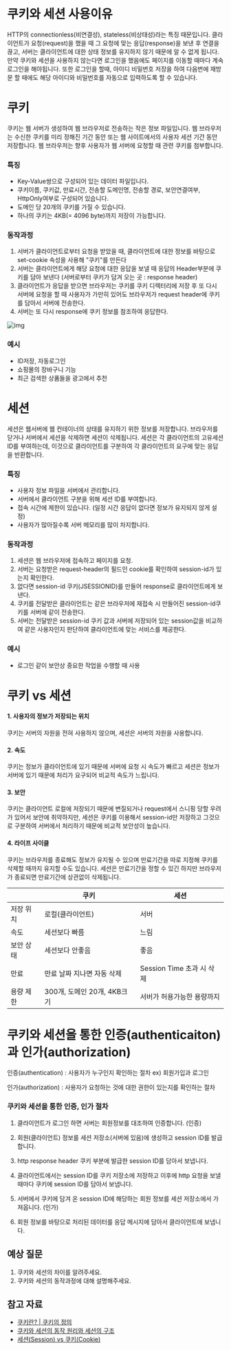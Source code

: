 # 쿠키와 세션 사용이유

HTTP의 connectionless(비연결성), stateless(비상태성)라는 특징 때문입니다.
클라이언트가 요청(request)을 했을 때 그 요청에 맞는 응답(response)을 보낸 후 연결을 끊고, 서버는 클라이언트에 대한 상태 정보를 유지하지 않기 때문에 알 수 없게 됩니다.
만약 쿠키와 세션을 사용하지 않는다면 로그인을 했음에도 페이지를 이동할 때마다 계속 로그인을 해야됩니다. 또한 로그인을 할때, 아이디 비밀번호 저장을 하여 다음번에 재방문 할 때에도 해당 아이디와 비밀번호를 자동으로
입력하도록 할 수 있습니다.

# 쿠키

쿠키는 웹 서버가 생성하여 웹 브라우저로 전송하는 작은 정보 파일입니다.
웹 브라우저는 수신한 쿠키를 미리 정해진 기간 동안 또는 웹 사이트에서의 사용자 세션 기간 동안 저장합니다.
웹 브라우저는 향후 사용자가 웹 서버에 요청할 때 관련 쿠키를 첨부합니다.
<br/>

### 특징

- Key-Value쌍으로 구성되어 있는 데이터 파일입니다.
- 쿠키이름, 쿠키값, 만료시간, 전송할 도메인명, 전송할 경로, 보안연결여부, HttpOnly여부로 구성되어 있습니다.
- 도메인 당 20개의 쿠키를 가질 수 있습니다.
- 하나의 쿠키는 4KB(= 4096 byte)까지 저장이 가능합니다.

### 동작과정

1. 서버가 클라이언트로부터 요청을 받았을 때, 클라이언트에 대한 정보를 바탕으로 set-cookie 속성을 사용해 "쿠키"를 만든다
2. 서버는 클라이언트에게 해당 요청에 대한 응답을 보낼 때 응답의 Header부분에 쿠키를 담아 보낸다
   (서버로부터 쿠키가 담겨 오는 곳 : response header)
3. 클라이언트가 응답을 받으면 브라우저는 쿠키를 쿠키 디렉터리에 저장 후 또 다시 서버에 요청을 할 때 사용자가 가만히 있어도 브라우저가 request header에 쿠키를 담아서 서버에 전송한다.
4. 서버는 또 다시 response에 쿠키 정보를 참조하여 응답한다.
   <p>
![img](https://miro.medium.com/v2/resize:fit:1400/format:webp/1*fWfKsO9P2rReNzJM2doBhQ.png)
</p>

### 예시

- ID저장, 자동로그인
- 쇼핑몰의 장바구니 기능
- 최근 검색한 상품들을 광고에서 추천

# 세션

세션은 웹서버에 웹 컨테이너의 상태를 유지하기 위한 정보를 저장합니다.
브라우저를 닫거나 서버에서 세션을 삭제하면 세션이 삭제됩니다.
세션은 각 클라이언트의 고유세션 ID를 부여하는데, 이것으로 클라이언트를 구분하여 각 클라이언트의 요구에 맞는 응답을 반환합니다.

### 특징

- 사용자 정보 파일을 서버에서 관리합니다.
- 서버에서 클라이언트 구분을 위해 세션 ID를 부여합니다.
- 접속 시간에 제한이 있습니다. (일정 시간 응답이 없다면 정보가 유지되지 않게 설정)
- 사용자가 많아질수록 서버 메모리를 많이 차지합니다.

### 동작과정

1. 세션은 웹 브라우저에 접속하고 페이지를 요청.
2. 서버는 요청받은 request-header의 필드인 cookie를 확인하여 session-id가 있는지 확인한다.
3. 없다면 session-id 쿠키(JSESSIONID)를 만들어 response로 클라이언트에게 보낸다.
4. 쿠키를 전달받은 클라이언트는 같은 브라우저에 재접속 시 만들어진 session-id쿠키를 서버에 같이 전송한다.
5. 서버는 전달받은 session-id 쿠키 값과 서버에 저장되어 있는 session값을 비교하여 같은 사용자인지 판단하여 클라이언트에 맞는 서비스를 제공한다.

### 예시

- 로그인 같이 보안상 중요한 작업을 수행할 때 사용

# 쿠키 vs 세션
#### 1. 사용자의 정보가 저장되는 위치

쿠키는 서버의 자원을 전혀 사용하지 않으며, 세션은 서버의 자원을 사용합니다.

#### 2. 속도

쿠키는 정보가 클라이언트에 있기 때문에 서버에 요청 시 속도가 빠르고 세션은 정보가 서버에 있기 때문에 처리가 요구되어 비교적 속도가 느립니다.


#### 3. 보안

쿠키는 클라이언트 로컬에 저장되기 때문에 변질되거나 request에서 스니핑 당할 우려가 있어서 보안에 취약하지만,
세션은 쿠키를 이용해서 session-id만 저장하고 그것으로 구분하여 서버에서 처리하기 때문에 비교적 보안성이 높습니다.

#### 4. 라이프 사이클

쿠키는 브라우저를 종료해도 정보가 유지될 수 있으며 만료기간을 따로 지정해 쿠키를 삭제할 때까지 유지할 수도 있습니다.
세션은 만료기간을 정할 수 있긴 하지만 브라우저가 종료되면 만료기간에 상관없이 삭제됩니다.


| 	      | 쿠키                    | 	세션                  |
|--------|-----------------------|----------------------|
| 저장 위치  | 	로컬(클라이언트)            | 	서버                  |
| 속도	    | 세션보다 빠름               | 	느림                  |
| 보안 상태	 | 세션보다 안좋음	             | 좋음                   |
| 만료	    | 만료 날짜 지나면 자동 삭제	      | Session Time 초과 시 삭제 |
| 용량 제한	 | 300개, 도메인 20개, 4KB크기	 | 서버가 허용가능한 용량까지       |




# 쿠키와 세션을 통한 인증(authenticaiton)과 인가(authorization)

인증(authentication) : 사용자가 누구인지 확인하는 절차 ex) 회원가입과 로그인

인가(authorization) : 사용자가 요청하는 것에 대한 권한이 있는지를 확인하는 절차

### 쿠키와 세션을 통한 인증, 인가 절차

1. 클라이언트가 로그인 하면 서버는 회원정보를 대조하여 인증합니다. (인증)

2. 회원(클라이언트) 정보를 세션 저장소(서버에 있음)에 생성하고 session ID를 발급합니다.

3. http response header 쿠키 부분에 발급한 session ID를 담아서 보냅니다.

4. 클라이언트에서는 session ID를 쿠키 저장소에 저장하고 이후에 http 요청을 보낼 때마다 쿠키에 session ID를 담아서 보냅니다.

5. 서버에서 쿠키에 담겨 온 session ID에 해당하는 회원 정보를 세션 저장소에서 가져옵니다. (인가)

6. 회원 정보를 바탕으로 처리된 데이터를 응답 메시지에 담아서 클라이언트에 보냅니다.

## 예상 질문

1. 쿠키와 세션의 차이를 알려주세요.
2. 쿠키와 세션의 동작과정에 대해 설명해주세요.

## 참고 자료

<!-- 공부 과정에서 참고한 자료가 있다면, 첨부해주세요-->
<!-- * [자료주제](링크)  -->

- [쿠키란? | 쿠키의 정의](https://www.cloudflare.com/ko-kr/learning/privacy/what-are-cookies/)
- [쿠키와 세션의 동작 원리와 세션의 구조](https://velog.io/@rlfrkdms1/%EC%BF%A0%ED%82%A4%EC%99%80-%EC%84%B8%EC%85%98%EC%9D%98-%EB%8F%99%EC%9E%91-%EC%9B%90%EB%A6%AC%EC%99%80-%EC%84%B8%EC%85%98%EC%9D%98-%EA%B5%AC%EC%A1%B0)
- [세션(Session) vs 쿠키(Cookie)](https://choimungu.tistory.com/206)